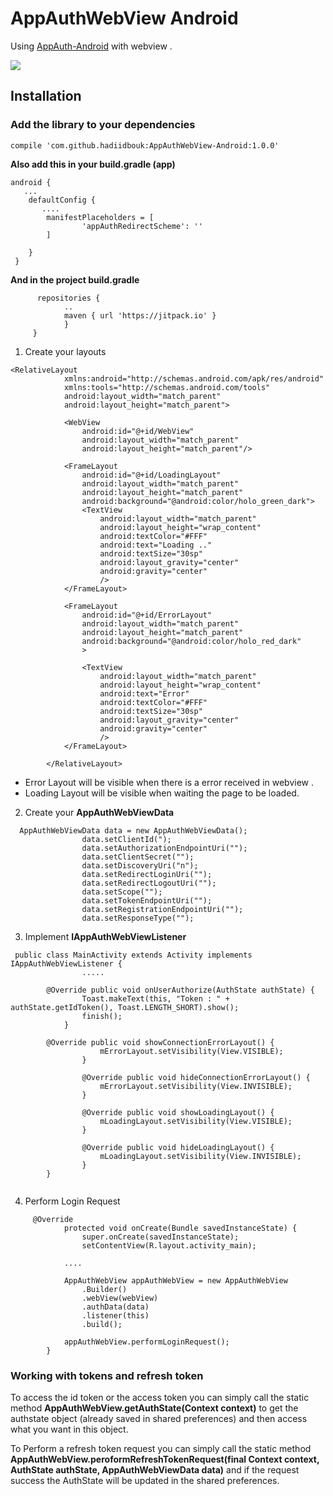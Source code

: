 # AppAuthWebView Android

Using [AppAuth-Android](https://github.com/openid/AppAuth-Android) with webview .

![](https://i.imgur.com/iTmRs0p.png)


## Installation


### Add the library to your dependencies

```compile 'com.github.hadiidbouk:AppAuthWebView-Android:1.0.0'```

**Also add this in your build.gradle (app)**

```
android {
   ...
    defaultConfig {
       ....
        manifestPlaceholders = [
                'appAuthRedirectScheme': ''
        ]

    }
 }
 ```
 
**And in the project build.gradle**


```allprojects {
      repositories {
            .. 
            maven { url 'https://jitpack.io' }
            }
     }
```

1. Create your layouts

```
<RelativeLayout
        	xmlns:android="http://schemas.android.com/apk/res/android"
        	xmlns:tools="http://schemas.android.com/tools"
        	android:layout_width="match_parent"
        	android:layout_height="match_parent">
        
        	<WebView
        		android:id="@+id/WebView"
        		android:layout_width="match_parent"
        		android:layout_height="match_parent"/>
        
        	<FrameLayout
        		android:id="@+id/LoadingLayout"
        		android:layout_width="match_parent"
        		android:layout_height="match_parent"
        		android:background="@android:color/holo_green_dark">
        		<TextView
        			android:layout_width="match_parent"
        			android:layout_height="wrap_content"
        			android:textColor="#FFF"
        			android:text="Loading .."
        			android:textSize="30sp"
        			android:layout_gravity="center"
        			android:gravity="center"
        			/>
        	</FrameLayout>
        
        	<FrameLayout
        		android:id="@+id/ErrorLayout"
        		android:layout_width="match_parent"
        		android:layout_height="match_parent"
        		android:background="@android:color/holo_red_dark"
        		>
        
        		<TextView
        			android:layout_width="match_parent"
        			android:layout_height="wrap_content"
        			android:text="Error"
        			android:textColor="#FFF"
        			android:textSize="30sp"
        			android:layout_gravity="center"
        			android:gravity="center"
        			/>
        	</FrameLayout>
        
        </RelativeLayout>
 ```
- Error Layout will be visible when there is a error received in webview .
- Loading Layout will be visible when waiting the page to be loaded.

2. Create your **AppAuthWebViewData** 

```
  AppAuthWebViewData data = new AppAuthWebViewData();
        		data.setClientId(");
        		data.setAuthorizationEndpointUri("");
        		data.setClientSecret("");
        		data.setDiscoveryUri("n");
        		data.setRedirectLoginUri("");
        		data.setRedirectLogoutUri("");
        		data.setScope("");
        		data.setTokenEndpointUri("");
        		data.setRegistrationEndpointUri("");
        		data.setResponseType("");
```


3. Implement **IAppAuthWebViewListener**

```
 public class MainActivity extends Activity implements IAppAuthWebViewListener {
            	.....
        
        @Override public void onUserAuthorize(AuthState authState) {
        		Toast.makeText(this, "Token : " + authState.getIdToken(), Toast.LENGTH_SHORT).show();
        		finish();		
        	}
        
        @Override public void showConnectionErrorLayout() {
            		mErrorLayout.setVisibility(View.VISIBLE);
            	}
            
            	@Override public void hideConnectionErrorLayout() {
            		mErrorLayout.setVisibility(View.INVISIBLE);
            	}
            
            	@Override public void showLoadingLayout() {
            		mLoadingLayout.setVisibility(View.VISIBLE);
            	}
            
            	@Override public void hideLoadingLayout() {
            		mLoadingLayout.setVisibility(View.INVISIBLE);
            	}
        }
    
  ```
  
  4. Perform Login Request 

```
     @Override
        	protected void onCreate(Bundle savedInstanceState) {
        		super.onCreate(savedInstanceState);
        		setContentView(R.layout.activity_main);
        
        	....
    
    		AppAuthWebView appAuthWebView = new AppAuthWebView
    			.Builder()
    			.webView(webView)
    			.authData(data)
    			.listener(this)
    			.build();
    
    		appAuthWebView.performLoginRequest();
    	}
```


### Working with tokens and refresh token

To access the id token or the access token you can simply call the static method  **AppAuthWebView.getAuthState(Context context)** to get the authstate object (already saved in shared preferences) and then access what you want in this object.


To Perform a refresh token request you can simply call the static method **AppAuthWebView.peroformRefreshTokenRequest(final Context context, AuthState authState, AppAuthWebViewData data)** and if the request success the AuthState will be updated in the shared preferences.


